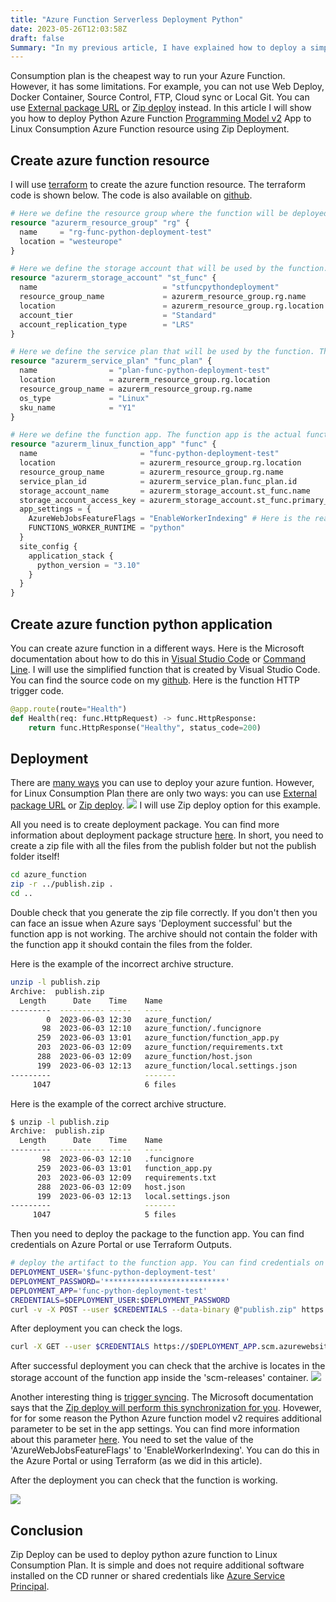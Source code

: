 ```yaml
---
title: "Azure Function Serverless Deployment Python"
date: 2023-05-26T12:03:58Z
draft: false
Summary: "In my previous article, I have explained how to deploy a simple Dotnet Azure Function using ZipDeploy. In this article, I will explain how to do the same for Python Azure Function."
---
```

Consumption plan is the cheapest way to run your Azure Function. However, it has some limitations. For example, you can not use Web Deploy, Docker Container, Source Control, FTP, Cloud sync or Local Git. You can use [External package URL](https://learn.microsoft.com/en-us/azure/azure-functions/functions-deployment-technologies#external-package-url) or [Zip deploy](https://learn.microsoft.com/en-us/azure/azure-functions/functions-deployment-technologies#zip-deploy) instead. In this article I will show you how to deploy Python Azure Function [Programming Model v2](https://techcommunity.microsoft.com/t5/azure-compute-blog/azure-functions-v2-python-programming-model/ba-p/3665168) App to Linux Consumption Azure Function resource using Zip Deployment.

## Create azure function resource
I will use [terraform](https://www.terraform.io) to create the azure function resource. The terraform code is shown below. The code is also available on [github](https://github.com/lAnubisl/AzureFunctionPythonLinuxConsumptionZipDeployment/blob/main/terraform_infrastructure/main.tf).

```terraform
# Here we define the resource group where the function will be deployed. https://registry.terraform.io/providers/hashicorp/azurerm/latest/docs/resources/resource_group
resource "azurerm_resource_group" "rg" {
  name     = "rg-func-python-deployment-test"
  location = "westeurope"
}

# Here we define the storage account that will be used by the function. Any azure function needs a storage account. https://registry.terraform.io/providers/hashicorp/azurerm/latest/docs/resources/storage_account
resource "azurerm_storage_account" "st_func" {
  name                            = "stfuncpythondeployment"
  resource_group_name             = azurerm_resource_group.rg.name
  location                        = azurerm_resource_group.rg.location
  account_tier                    = "Standard"
  account_replication_type        = "LRS"
}

# Here we define the service plan that will be used by the function. The service plan defines the location, the operating system and the pricing tier. https://registry.terraform.io/providers/hashicorp/azurerm/latest/docs/resources/service_plan
resource "azurerm_service_plan" "func_plan" {
  name                = "plan-func-python-deployment-test"
  location            = azurerm_resource_group.rg.location
  resource_group_name = azurerm_resource_group.rg.name
  os_type             = "Linux"
  sku_name            = "Y1"
}

# Here we define the function app. The function app is the actual function that will be deployed. It is linked to the service plan and the storage account. https://registry.terraform.io/providers/hashicorp/azurerm/latest/docs/resources/linux_function_app
resource "azurerm_linux_function_app" "func" {
  name                       = "func-python-deployment-test"
  location                   = azurerm_resource_group.rg.location
  resource_group_name        = azurerm_resource_group.rg.name
  service_plan_id            = azurerm_service_plan.func_plan.id
  storage_account_name       = azurerm_storage_account.st_func.name
  storage_account_access_key = azurerm_storage_account.st_func.primary_access_key
  app_settings = {
    AzureWebJobsFeatureFlags = "EnableWorkerIndexing" # Here is the reason why you need this value: https://learn.microsoft.com/en-us/azure/azure-functions/create-first-function-vs-code-python?pivots=python-mode-decorators#update-app-settings
    FUNCTIONS_WORKER_RUNTIME = "python"
  }
  site_config {
    application_stack {
      python_version = "3.10"
    }
  }
}
```

## Create azure function python application

You can create azure function in a different ways. Here is the Microsoft documentation about how to do this in [Visual Studio Code](https://learn.microsoft.com/en-us/azure/azure-functions/create-first-function-vs-code-python?pivots=python-mode-decorators) or [Command Line](https://learn.microsoft.com/en-us/azure/azure-functions/create-first-function-cli-python?tabs=azure-cli%2Cbash&pivots=python-mode-decorators). I will use the simplified function that is created by Visual Studio Code. You can find the source code on my [github](https://github.com/lAnubisl/AzureFunctionPythonLinuxConsumptionZipDeployment/tree/main/azure_function). Here is the function HTTP trigger code.

```python
@app.route(route="Health")
def Health(req: func.HttpRequest) -> func.HttpResponse:
    return func.HttpResponse("Healthy", status_code=200)
```

## Deployment

There are [many ways](https://learn.microsoft.com/en-us/azure/azure-functions/functions-deployment-technologies) you can use to deploy your azure funtion. However, for Linux Consumption Plan there are only two ways: you can use [External package URL](https://learn.microsoft.com/en-us/azure/azure-functions/functions-deployment-technologies#external-package-url) or [Zip deploy](https://learn.microsoft.com/en-us/azure/azure-functions/functions-deployment-technologies#zip-deploy).
![](/images/azure-function-serverless-deployment-dotnet/deployment_options.png)
I will use Zip deploy option for this example.

All you need is to create deployment package. You can find more information about deployment package structure [here](https://learn.microsoft.com/en-us/azure/azure-functions/deployment-zip-push#deployment-zip-file-requirements). In short, you need to create a zip file with all the files from the publish folder but not the publish folder itself!
``` bash
cd azure_function
zip -r ../publish.zip .
cd ..
```
Double check that you generate the zip file correctly. If you don't then you can face an issue when Azure says 'Deployment successful' but the function app is not working.
The archive should not contain the folder with the function app it shoukd contain the files from the folder.

Here is the example of the incorrect archive structure.
``` bash
unzip -l publish.zip
Archive:  publish.zip
  Length      Date    Time    Name
---------  ---------- -----   ----
        0  2023-06-03 12:30   azure_function/
       98  2023-06-03 12:10   azure_function/.funcignore
      259  2023-06-03 13:01   azure_function/function_app.py
      203  2023-06-03 12:09   azure_function/requirements.txt
      288  2023-06-03 12:09   azure_function/host.json
      199  2023-06-03 12:13   azure_function/local.settings.json
---------                     -------
     1047                     6 files
```
Here is the example of the correct archive structure.
``` bash
$ unzip -l publish.zip
Archive:  publish.zip
  Length      Date    Time    Name
---------  ---------- -----   ----
       98  2023-06-03 12:10   .funcignore
      259  2023-06-03 13:01   function_app.py
      203  2023-06-03 12:09   requirements.txt
      288  2023-06-03 12:09   host.json
      199  2023-06-03 12:13   local.settings.json
---------                     -------
     1047                     5 files
```

  Then you need to deploy the package to the function app. You can find credentials on Azure Portal or use Terraform Outputs.
``` bash
# deploy the artifact to the function app. You can find credentials on Azure Portal or use Terraform Outputs.
DEPLOYMENT_USER='$func-python-deployment-test'
DEPLOYMENT_PASSWORD='***************************'
DEPLOYMENT_APP='func-python-deployment-test'
CREDENTIALS=$DEPLOYMENT_USER:$DEPLOYMENT_PASSWORD
curl -v -X POST --user $CREDENTIALS --data-binary @"publish.zip" https://$DEPLOYMENT_APP.scm.azurewebsites.net:443/api/zipdeploy
```

After deployment you can check the logs.
``` bash
curl -X GET --user $CREDENTIALS https://$DEPLOYMENT_APP.scm.azurewebsites.net:443/deployments
```

After successful deployment you can check that the archive is locates in the storage account of the function app inside the 'scm-releases' container.
![](/images/azure-function-serverless-deployment-python/deployment_package_in_storage.png)

Another interesting thing is [trigger syncing](https://learn.microsoft.com/en-us/azure/azure-functions/functions-deployment-technologies#trigger-syncing). The Microsoft documentation says that the [Zip deploy will perform this synchronization for you](https://github.com/projectkudu/kudu/wiki/Deploying-from-a-zip-file-or-url#comparison-with-zip-api:~:text=Zipdeploy%20will%20perform%20this%20synchronization%20for%20you). Hovewer, for for some reason the Python Azure function model v2 requires additional parameter to be set in the app settings. You can find more information about this parameter [here](https://learn.microsoft.com/en-us/azure/azure-functions/create-first-function-vs-code-python?pivots=python-mode-decorators#update-app-settings). You need to set the value of the 'AzureWebJobsFeatureFlags' to 'EnableWorkerIndexing'. You can do this in the Azure Portal or using Terraform (as we did in this article).

After the deployment you can check that the function is working.

![](/images/azure-function-serverless-deployment-python/functions_list.png)

## Conclusion
Zip Deploy can be used to deploy python azure function to Linux Consumption Plan. It is simple and does not require additional software installed on the CD runner or shared credentials like [Azure Service Principal](https://learn.microsoft.com/en-us/azure/active-directory/develop/app-objects-and-service-principals?tabs=browser).